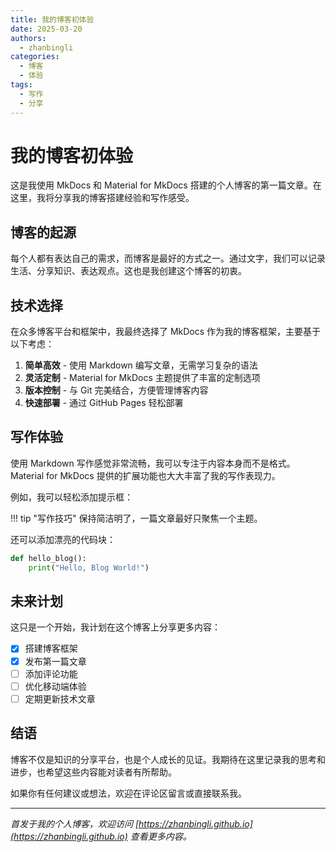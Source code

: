 ```yaml
---
title: 我的博客初体验
date: 2025-03-20
authors:
  - zhanbingli
categories:
  - 博客
  - 体验
tags:
  - 写作
  - 分享
---
```


# 我的博客初体验

<!-- 摘要 -->

这是我使用 MkDocs 和 Material for MkDocs 搭建的个人博客的第一篇文章。在这里，我将分享我的博客搭建经验和写作感受。

<!-- more -->

## 博客的起源

每个人都有表达自己的需求，而博客是最好的方式之一。通过文字，我们可以记录生活、分享知识、表达观点。这也是我创建这个博客的初衷。

## 技术选择

在众多博客平台和框架中，我最终选择了 MkDocs 作为我的博客框架，主要基于以下考虑：

1. **简单高效** - 使用 Markdown 编写文章，无需学习复杂的语法
2. **灵活定制** - Material for MkDocs 主题提供了丰富的定制选项
3. **版本控制** - 与 Git 完美结合，方便管理博客内容
4. **快速部署** - 通过 GitHub Pages 轻松部署

## 写作体验

使用 Markdown 写作感觉非常流畅，我可以专注于内容本身而不是格式。Material for MkDocs 提供的扩展功能也大大丰富了我的写作表现力。

例如，我可以轻松添加提示框：

!!! tip "写作技巧"
    保持简洁明了，一篇文章最好只聚焦一个主题。

还可以添加漂亮的代码块：

```python
def hello_blog():
    print("Hello, Blog World!")
```

## 未来计划

这只是一个开始，我计划在这个博客上分享更多内容：

- [x] 搭建博客框架
- [x] 发布第一篇文章
- [ ] 添加评论功能
- [ ] 优化移动端体验
- [ ] 定期更新技术文章

## 结语

博客不仅是知识的分享平台，也是个人成长的见证。我期待在这里记录我的思考和进步，也希望这些内容能对读者有所帮助。

如果你有任何建议或想法，欢迎在评论区留言或直接联系我。

---

*首发于我的个人博客，欢迎访问 [https://zhanbingli.github.io](https://zhanbingli.github.io) 查看更多内容。*
